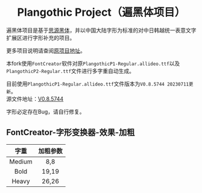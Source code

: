 <div align="center">

# Plangothic Project（遍黑体项目）

</div>

遍黑体项目是基于[思源黑体](https://github.com/adobe-fonts/source-han-sans)，并以中国大陆字形为标准的对中日韩越统一表意文字扩展区进行字形补充的项目。

更多项目说明请查阅[原项目地址](https://github.com/Fitzgerald-Porthmouth-Koenigsegg/Plangothic-Project)。

本fork使用`FontCreator`软件对原`PlangothicP1-Regular.allideo.ttf`以及`PlangothicP2-Regular.ttf`文件进行多字重自动生成。

目前使用`PlangothicP1-Regular.allideo.ttf`文件版本为`V0.8.5744 20230711更新`。<br>
源文件地址：[V0.8.5744](https://github.com/Fitzgerald-Porthmouth-Koenigsegg/Plangothic-Project/releases/tag/V0.8.5744)

字形必定存在Bug，请自行修复。

## FontCreator-字形变换器-效果-加粗

| 字重 | 加粗参数 |
|:------:|:-----:|
| Medium | 8,8 |
| Bold | 19,19 |
| Heavy | 26,26 |

